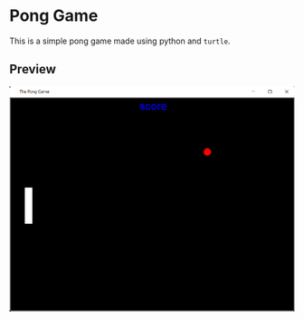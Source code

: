 # Pong Game
This is a simple pong game made using python and `turtle`.
## Preview
![Pong Screenshot](./images/pong-screenshot.png)